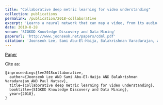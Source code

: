 ```yaml
---
title: "Collaborative deep metric learning for video understanding"
collection: publications
permalink: /publication/2018-collaborative
excerpt: 'Learns a neural network that can map a video, from its audio-visual content, onto a metric space that is useful for a number of tasks in video understanding, including classification and recommendation.'
date: 2018-8-28
venue: 'SIGKDD Knowledge Discovery and Data Mining'
paperurl: 'http://www.joonseok.net/papers/cdml.pdf'
citation: 'Joonseok Lee, Sami Abu-El-Haija, Balakrishnan Varadarajan, and Paul Natsev (2018). &quot;Collaborative deep metric learning for video understanding.&quot; <i>SIGKDD Knowledge Discovery and Data Mining</i>. 2018.'
---
```


[Paper](http://www.joonseok.net/papers/cdml.pdf)

Cite as:
    
    @inproceedings{lee2018collaborative,
      author={Joonseok Lee AND Sami Abu-El-Haija AND Balakrishnan Varadarajan AND Paul Natsev},
      title={Collaborative deep metric learning for video understanding},
      booktitle={SIGKDD Knowledge Discovery and Data Mining},
      year={2018},
    }

